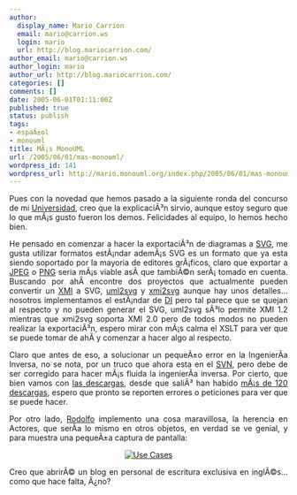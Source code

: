 ```yaml
---
author:
  display_name: Mario Carrion
  email: mario@carrion.ws
  login: mario
  url: http://blog.mariocarrion.com/
author_email: mario@carrion.ws
author_login: mario
author_url: http://blog.mariocarrion.com/
categories: []
comments: []
date: 2005-06-01T01:11:00Z
published: true
status: publish
tags:
- espaÃ±ol
- monouml
title: MÃ¡s MonoUML
url: /2005/06/01/mas-monouml/
wordpress_id: 141
wordpress_url: http://mario.monouml.org/index.php/2005/06/01/mas-monouml/
---
```


<div style="clear:both;"></div>
<p align="justify">Pues con la novedad que hemos pasado a la siguiente ronda del concurso de mi <a href="http://www.itver.edu.mx/">Universidad</a>, creo que la explicaciÃ³n sirvio, aunque estoy seguro que lo que mÃ¡s gusto fueron los demos. Felicidades al equipo, lo hemos hecho bien.</p>
<p align="justify">
He pensado en comenzar a hacer la exportaciÃ³n de diagramas a <a href="http://www.w3.org/TR/SVG/">SVG</a>, me gusta utilizar formatos estÃ¡ndar ademÃ¡s SVG es un formato que ya esta siendo soportado por la mayoria de editores grÃ¡ficos, claro que exportar a <a href="http://www.jpeg.org/">JPEG</a> o <a href="http://www.w3.org/Graphics/PNG/">PNG</a> seria mÃ¡s viable asÃ­ que tambiÃ©n serÃ¡ tomado en cuenta. Buscando por ahÃ­ encontre dos proyectos que actualmente pueden convertir un <a href="http://www.omg.org/cgi-bin/doc?formal/05-05-01">XMI</a> a SVG, <a href="http://uml2svg.sourceforge.net/">uml2svg</a> y <a href="http://stz-ida.de/html/oss/xmi_diagram.html.en">xmi2svg</a> aunque hay unos detalles...  nosotros implementamos el estÃ¡ndar de <a href="http://www.omg.org/cgi-bin/doc?ptc/2003-09-01">DI</a> pero tal parece que se quejan al respecto y no pueden generar el SVG, uml2svg sÃ³lo permite XMI 1.2 mientras que xmi2svg soporta XMI 2.0 pero de todos modos no pueden realizar la exportaciÃ³n, espero mirar con mÃ¡s calma el XSLT para ver que se puede tomar de ahÃ­ y comenzar a hacer algo al respecto.</p>
<p align="justify">
Claro que antes de eso, a solucionar un pequeÃ±o error en la IngenierÃ­a Inversa, no se nota, por un truco que ahora esta en el <a href="http://forge.novell.com/modules/xfmod/svn/svnbrowse.php?repname=monouml">SVN</a>, pero debe de ser corregido para hacer mÃ¡s fluida la ingenierÃ­a inversa. Por cierto, que bien vamos con <a href="http://forge.novell.com/modules/xfcontent/downloads.php/monouml">las descargas</a>, desde que saliÃ³ han habido <a href="http://forge.novell.com/modules/xfmod/statistics/?group_id=1688">mÃ¡s de 120 descargas</a>, espero que pronto se reporten errores o peticiones para ver que se puede hacer.</p>
<p align="justify">
Por otro lado, <a href="http://rodolfocampero.blogspot.com">Rodolfo</a> implemento una cosa maravillosa, la herencia en Actores, que serÃ­a lo mismo en otros objetos, en verdad se ve genial, y para muestra una pequeÃ±a captura de pantalla:</p>
<p align="center">
<a href="http://photos9.flickr.com/16819697_1374dccdfd_o.png"><img src="http://photos9.flickr.com/16819697_1374dccdfd.jpg" alt="Use Cases" title="Use Cases" border="0"/></a></p>
<p align="justify">
Creo que abrirÃ© un blog en personal de escritura exclusiva en inglÃ©s... como que hace falta, Â¿no?</p>
<div style="clear:both; padding-bottom: 0.25em;"></div>
